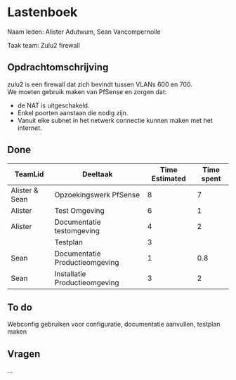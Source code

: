 # Lastenboek

Naam leden: Alister Adutwum, Sean Vancompernolle

Taak team: Zulu2 firewall

## Opdrachtomschrijving

zulu2 is een firewall dat zich bevindt tussen VLANs 600 en 700.  
We moeten gebruik maken van PfSense en zorgen dat:  
- de NAT is uitgeschakeld.
- Enkel poorten aanstaan die nodig zijn.
- Vanuit elke subnet in het netwerk connectie kunnen maken met het internet.

## Done
| TeamLid                     | Deeltaak | Time Estimated           | Time spent  |
| --------------              | --------------    | -------------- |      --------------        |
| Alister & Sean | Opzoekingswerk PfSense   |        8        |       7        |
| Alister | Test Omgeving   |    6            |       1        |
| Alister | Documentatie testomgeving  |      4          |       2        |
|  | Testplan   |      3          |               |
| Sean | Documentatie Productieomgeving |         1       |     0.8          |
| Sean | Installatie Productieomgeving |  3 |  2  |


## To do
Webconfig gebruiken voor configuratie, documentatie aanvullen, testplan maken

## Vragen
...
